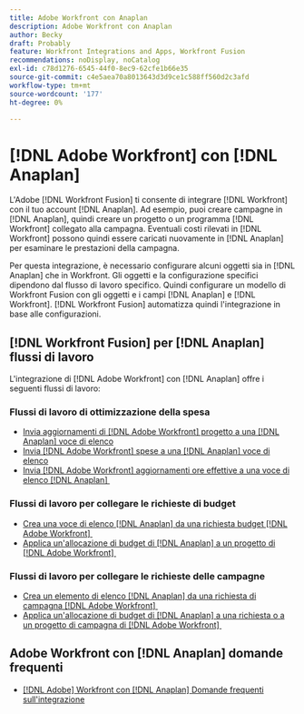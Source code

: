 ```yaml
---
title: Adobe Workfront con Anaplan
description: Adobe Workfront con Anaplan
author: Becky
draft: Probably
feature: Workfront Integrations and Apps, Workfront Fusion
recommendations: noDisplay, noCatalog
exl-id: c78d1276-6545-44f0-8ec9-62cfe1b66e35
source-git-commit: c4e5aea70a8013643d3d9ce1c588ff560d2c3afd
workflow-type: tm+mt
source-wordcount: '177'
ht-degree: 0%

---
```


# [!DNL Adobe Workfront] con [!DNL Anaplan]

L&#39;Adobe [!DNL Workfront Fusion] ti consente di integrare [!DNL Workfront] con il tuo account [!DNL Anaplan]. Ad esempio, puoi creare campagne in [!DNL Anaplan], quindi creare un progetto o un programma [!DNL Workfront] collegato alla campagna. Eventuali costi rilevati in [!DNL Workfront] possono quindi essere caricati nuovamente in [!DNL Anaplan] per esaminare le prestazioni della campagna.

Per questa integrazione, è necessario configurare alcuni oggetti sia in [!DNL Anaplan] che in Workfront. Gli oggetti e la configurazione specifici dipendono dal flusso di lavoro specifico. Quindi configurare un modello di Workfront Fusion con gli oggetti e i campi [!DNL Anaplan] e [!DNL Workfront]. [!DNL Workfront Fusion] automatizza quindi l&#39;integrazione in base alle configurazioni.

## [!DNL Workfront Fusion] per [!DNL Anaplan] flussi di lavoro

L&#39;integrazione di [!DNL Adobe Workfront] con [!DNL Anaplan] offre i seguenti flussi di lavoro:

### Flussi di lavoro di ottimizzazione della spesa

* [Invia aggiornamenti di  [!DNL Adobe Workfront] progetto a una [!DNL Anaplan] voce di elenco](../../workfront-integrations-and-apps/adobe-workfront-with-anaplan/send-workfront-project-updates-to-anaplan-list-item.md)
* [Invia [!DNL Adobe Workfront] spese a una [!DNL Anaplan] voce di elenco](../../workfront-integrations-and-apps/adobe-workfront-with-anaplan/send-workfront-project-expenses-to-anaplan-list-item.md)
* [Invia  [!DNL Adobe Workfront] aggiornamenti ore effettive a una voce di elenco  [!DNL Anaplan] &#x200B;](../../workfront-integrations-and-apps/adobe-workfront-with-anaplan/send-workfront-project-actual-hours-updates-to-anaplan-list-item.md)

### Flussi di lavoro per collegare le richieste di budget

* [Crea una voce di elenco  [!DNL Anaplan]  da una richiesta budget  [!DNL Adobe Workfront] &#x200B;](../../workfront-integrations-and-apps/adobe-workfront-with-anaplan/create-an-anaplan-list-item-from-a-workfront-budget-request.md)
* [Applica un&#39;allocazione di budget di  [!DNL Anaplan]  a un progetto di  [!DNL Adobe Workfront] &#x200B;](../../workfront-integrations-and-apps/adobe-workfront-with-anaplan/apply-anaplan-budget-allocation-to-workfront-projects.md)

### Flussi di lavoro per collegare le richieste delle campagne

* [Crea un elemento di elenco  [!DNL Anaplan]  da una richiesta di campagna  [!DNL Adobe Workfront] &#x200B;](../../workfront-integrations-and-apps/adobe-workfront-with-anaplan/create-an-anaplan-list-item-from-a-workfront-campaign-request.md)
* [Applica un&#39;allocazione di budget di  [!DNL Anaplan]  a una richiesta o a un progetto di campagna di  [!DNL Adobe Workfront] &#x200B;](../../workfront-integrations-and-apps/adobe-workfront-with-anaplan/apply-anaplan-budget-allocation-to-workfront-campaign-requests-and-projects.md)

## Adobe Workfront con [!DNL Anaplan] domande frequenti

* [[!DNL Adobe] Workfront con [!DNL Anaplan] Domande frequenti sull&#39;integrazione](../../workfront-integrations-and-apps/adobe-workfront-with-anaplan/anaplan-integration-faq.md)
